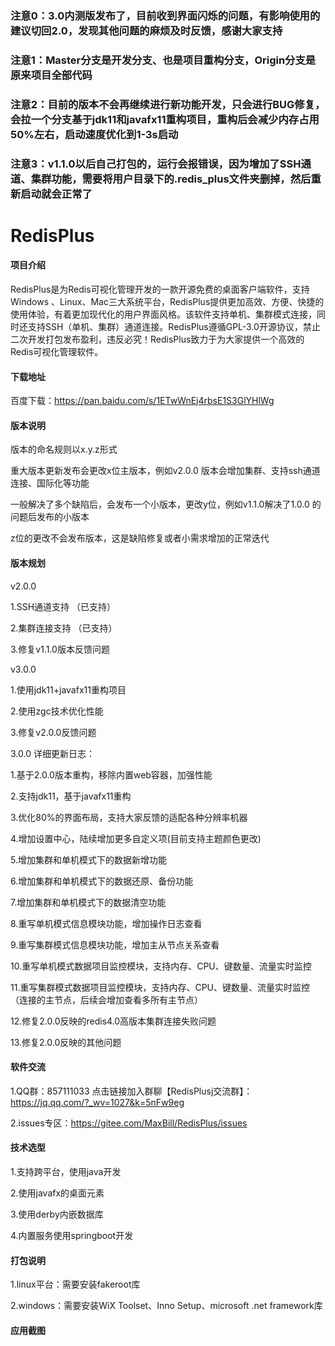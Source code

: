 ### 注意0：3.0内测版发布了，目前收到界面闪烁的问题，有影响使用的建议切回2.0，发现其他问题的麻烦及时反馈，感谢大家支持

### 注意1：Master分支是开发分支、也是项目重构分支，Origin分支是原来项目全部代码

### 注意2：目前的版本不会再继续进行新功能开发，只会进行BUG修复，会拉一个分支基于jdk11和javafx11重构项目，重构后会减少内存占用50%左右，启动速度优化到1-3s启动

### 注意3：v1.1.0以后自己打包的，运行会报错误，因为增加了SSH通道、集群功能，需要将用户目录下的.redis_plus文件夹删掉，然后重新启动就会正常了

# RedisPlus

#### 项目介绍

RedisPlus是为Redis可视化管理开发的一款开源免费的桌面客户端软件，支持Windows 、Linux、Mac三大系统平台，RedisPlus提供更加高效、方便、快捷的使用体验，有着更加现代化的用户界面风格。该软件支持单机、集群模式连接，同时还支持SSH（单机、集群）通道连接。RedisPlus遵循GPL-3.0开源协议，禁止二次开发打包发布盈利，违反必究！RedisPlus致力于为大家提供一个高效的Redis可视化管理软件。

#### 下载地址

百度下载：https://pan.baidu.com/s/1ETwWnEj4rbsE1S3GlYHlWg


#### 版本说明

版本的命名规则以x.y.z形式

重大版本更新发布会更改x位主版本，例如v2.0.0 版本会增加集群、支持ssh通道连接、国际化等功能

一般解决了多个缺陷后，会发布一个小版本，更改y位，例如v1.1.0解决了1.0.0 的问题后发布的小版本

z位的更改不会发布版本，这是缺陷修复或者小需求增加的正常迭代


#### 版本规划

v2.0.0

1.SSH通道支持 （已支持）

2.集群连接支持 （已支持）

3.修复v1.1.0版本反馈问题


v3.0.0

1.使用jdk11+javafx11重构项目

2.使用zgc技术优化性能

3.修复v2.0.0反馈问题


3.0.0 详细更新日志：

<p>1.基于2.0.0版本重构，移除内置web容器，加强性能</p>

<p>2.支持jdk11，基于javafx11重构</p>

<p>3.优化80%的界面布局，支持大家反馈的适配各种分辨率机器</p>

<p>4.增加设置中心，陆续增加更多自定义项(目前支持主题颜色更改)</p>

<p>5.增加集群和单机模式下的数据新增功能</p>

<p>6.增加集群和单机模式下的数据还原、备份功能</p>

<p>7.增加集群和单机模式下的数据清空功能</p>

<p>8.重写单机模式信息模块功能，增加操作日志查看</p>

<p>9.重写集群模式信息模块功能，增加主从节点关系查看</p>

<p>10.重写单机模式数据项目监控模块，支持内存、CPU、键数量、流量实时监控</p>

<p>11.重写集群模式数据项目监控模块，支持内存、CPU、键数量、流量实时监控（连接的主节点，后续会增加查看多所有主节点）</p>

<p>12.修复2.0.0反映的redis4.0高版本集群连接失败问题</p>

<p>13.修复2.0.0反映的其他问题</p>


#### 软件交流

1.QQ群：857111033  点击链接加入群聊【RedisPlusj交流群】：https://jq.qq.com/?_wv=1027&k=5nFw9eg

2.issues专区：https://gitee.com/MaxBill/RedisPlus/issues
 

#### 技术选型

1.支持跨平台，使用java开发

2.使用javafx的桌面元素

3.使用derby内嵌数据库

4.内置服务使用springboot开发


#### 打包说明

1.linux平台：需要安装fakeroot库

2.windows：需要安装WiX Toolset、Inno Setup、microsoft .net framework库

#### 应用截图

<p><img alt="" src="https://oscimg.oschina.net/oscnet/f2c92653ff4674236ef682f2ae35b0ec859.jpg" /></p>

<p><img alt="" src="https://oscimg.oschina.net/oscnet/5fbe6ddb858d8cbdde5d4103f7765777adf.jpg" /></p>

<p><img alt="" src="https://oscimg.oschina.net/oscnet/b333e4e629f6707961c05be130f4f68ceb8.jpg" /></p>

<p><img alt="" src="https://oscimg.oschina.net/oscnet/449f6798e64cc444bec4e898194fec33add.jpg" /></p>

<p><img alt="" src="https://oscimg.oschina.net/oscnet/10571062419240bb9f26a979771674b42c0.jpg" /></p>

<p><img alt="" src="https://oscimg.oschina.net/oscnet/a08fbfd6c4f5dcf39b7b333ce51751e5f1d.jpg" /></p>

<p><img alt="" src="https://oscimg.oschina.net/oscnet/6ac1a8a4af9766e052fd2bbdecd29d71b08.jpg" /></p>

<p><img alt="" src="https://oscimg.oschina.net/oscnet/83d6371abe012ffab51333b05841ba23b16.jpg" /></p>
